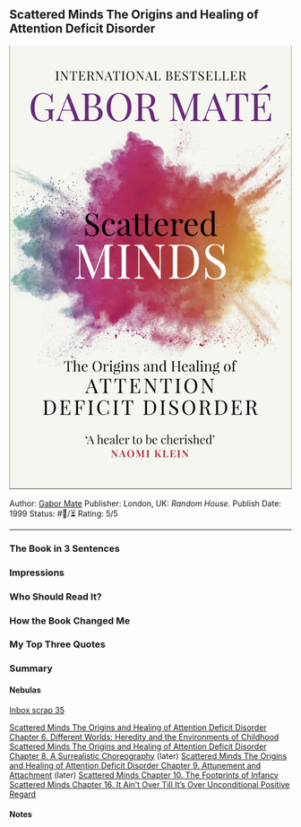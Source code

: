 ## Scattered Minds The Origins and Healing of Attention Deficit Disorder

[ ![150](%E2%9A%99%EF%B8%8F%20Tools/%F0%9F%93%B8%20Images/692A52B1-248D-4F78-B818-F793F41985D0.jpeg) ](https://www.amazon.com/Scattered-Minds-Origins-Attention-Disorder/dp/1785042211/ref=mp_s_a_1_1?crid=1SH6GT05BB7J0&keywords=scattered+minds+gabor+mate&qid=1667096474&qu=eyJxc2MiOiIyLjA1IiwicXNhIjoiMS4xMyIsInFzcCI6IjEuMzEifQ%3D%3D&sprefix=scattered%2Caps%2C173&sr=8-1)

Author: [Gabor Mate]()
Publisher: London, UK: *Random House*.
Publish Date: 1999
Status: #💫/⏳ 
Rating: 5/5

---

### The Book in 3 Sentences

### Impressions

### Who Should Read It?

### How the Book Changed Me

### My Top Three Quotes

### Summary

#### Nebulas

[Inbox scrap 35](Inbox%20scrap%2035.md)

[Scattered Minds The Origins and Healing of Attention Deficit Disorder Chapter 6. Different Worlds: Heredity and the Environments of Childhood]()
[Scattered Minds The Origins and Healing of Attention Deficit Disorder Chapter 8. A Surrealistic Choreography]() (later)
[Scattered Minds The Origins and Healing of Attention Deficit Disorder Chapter 9. Attunement and Attachment]() (later)
[Scattered Minds Chapter 10. The Footprints of Infancy](Scattered%20Minds%20Chapter%2010.%20The%20Footprints%20of%20Infancy.md)
[Scattered Minds Chapter 16. It Ain’t Over Till It’s Over Unconditional Positive Regard](Scattered%20Minds%20Chapter%2016.%20It%20Ain%E2%80%99t%20Over%20Till%20It%E2%80%99s%20Over%20Unconditional%20Positive%20Regard.md)

#### Notes
